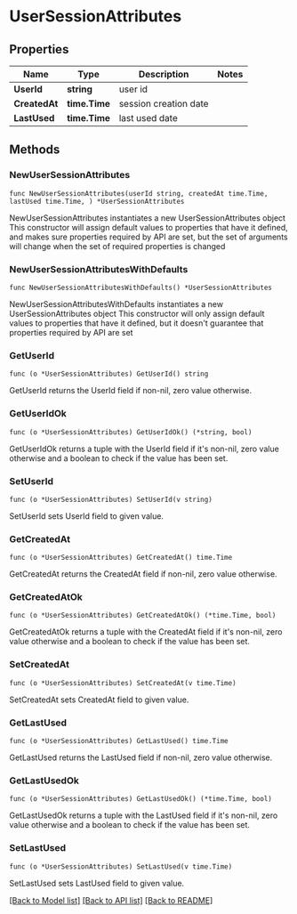 # UserSessionAttributes

## Properties

Name | Type | Description | Notes
------------ | ------------- | ------------- | -------------
**UserId** | **string** | user id | 
**CreatedAt** | **time.Time** | session creation date | 
**LastUsed** | **time.Time** | last used date | 

## Methods

### NewUserSessionAttributes

`func NewUserSessionAttributes(userId string, createdAt time.Time, lastUsed time.Time, ) *UserSessionAttributes`

NewUserSessionAttributes instantiates a new UserSessionAttributes object
This constructor will assign default values to properties that have it defined,
and makes sure properties required by API are set, but the set of arguments
will change when the set of required properties is changed

### NewUserSessionAttributesWithDefaults

`func NewUserSessionAttributesWithDefaults() *UserSessionAttributes`

NewUserSessionAttributesWithDefaults instantiates a new UserSessionAttributes object
This constructor will only assign default values to properties that have it defined,
but it doesn't guarantee that properties required by API are set

### GetUserId

`func (o *UserSessionAttributes) GetUserId() string`

GetUserId returns the UserId field if non-nil, zero value otherwise.

### GetUserIdOk

`func (o *UserSessionAttributes) GetUserIdOk() (*string, bool)`

GetUserIdOk returns a tuple with the UserId field if it's non-nil, zero value otherwise
and a boolean to check if the value has been set.

### SetUserId

`func (o *UserSessionAttributes) SetUserId(v string)`

SetUserId sets UserId field to given value.


### GetCreatedAt

`func (o *UserSessionAttributes) GetCreatedAt() time.Time`

GetCreatedAt returns the CreatedAt field if non-nil, zero value otherwise.

### GetCreatedAtOk

`func (o *UserSessionAttributes) GetCreatedAtOk() (*time.Time, bool)`

GetCreatedAtOk returns a tuple with the CreatedAt field if it's non-nil, zero value otherwise
and a boolean to check if the value has been set.

### SetCreatedAt

`func (o *UserSessionAttributes) SetCreatedAt(v time.Time)`

SetCreatedAt sets CreatedAt field to given value.


### GetLastUsed

`func (o *UserSessionAttributes) GetLastUsed() time.Time`

GetLastUsed returns the LastUsed field if non-nil, zero value otherwise.

### GetLastUsedOk

`func (o *UserSessionAttributes) GetLastUsedOk() (*time.Time, bool)`

GetLastUsedOk returns a tuple with the LastUsed field if it's non-nil, zero value otherwise
and a boolean to check if the value has been set.

### SetLastUsed

`func (o *UserSessionAttributes) SetLastUsed(v time.Time)`

SetLastUsed sets LastUsed field to given value.



[[Back to Model list]](../README.md#documentation-for-models) [[Back to API list]](../README.md#documentation-for-api-endpoints) [[Back to README]](../README.md)



